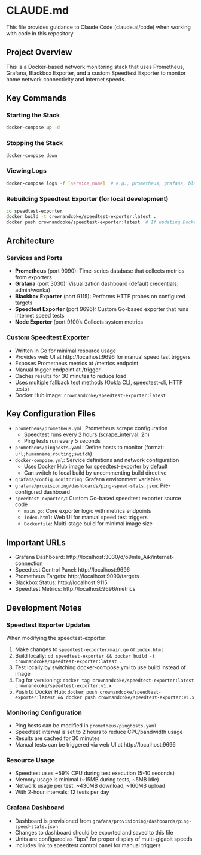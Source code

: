 # CLAUDE.md

This file provides guidance to Claude Code (claude.ai/code) when working with code in this repository.

## Project Overview

This is a Docker-based network monitoring stack that uses Prometheus, Grafana, Blackbox Exporter, and a custom Speedtest Exporter to monitor home network connectivity and internet speeds.

## Key Commands

### Starting the Stack
```bash
docker-compose up -d
```

### Stopping the Stack
```bash
docker-compose down
```

### Viewing Logs
```bash
docker-compose logs -f [service_name]  # e.g., prometheus, grafana, blackbox_exporter, speedtest
```

### Rebuilding Speedtest Exporter (for local development)
```bash
cd speedtest-exporter
docker build -t crownandcoke/speedtest-exporter:latest .
docker push crownandcoke/speedtest-exporter:latest  # If updating Docker Hub
```

## Architecture

### Services and Ports
- **Prometheus** (port 9090): Time-series database that collects metrics from exporters
- **Grafana** (port 3030): Visualization dashboard (default credentials: admin/wonka)
- **Blackbox Exporter** (port 9115): Performs HTTP probes on configured targets
- **Speedtest Exporter** (port 9696): Custom Go-based exporter that runs internet speed tests
- **Node Exporter** (port 9100): Collects system metrics

### Custom Speedtest Exporter
- Written in Go for minimal resource usage
- Provides web UI at http://localhost:9696 for manual speed test triggers
- Exposes Prometheus metrics at /metrics endpoint
- Manual trigger endpoint at /trigger
- Caches results for 30 minutes to reduce load
- Uses multiple fallback test methods (Ookla CLI, speedtest-cli, HTTP tests)
- Docker Hub image: `crownandcoke/speedtest-exporter:latest`

## Key Configuration Files

- `prometheus/prometheus.yml`: Prometheus scrape configuration
  - Speedtest runs every 2 hours (scrape_interval: 2h)
  - Ping tests run every 5 seconds
- `prometheus/pinghosts.yaml`: Define hosts to monitor (format: `url;humanname;routing;switch`)
- `docker-compose.yml`: Service definitions and network configuration
  - Uses Docker Hub image for speedtest-exporter by default
  - Can switch to local build by uncommenting build directive
- `grafana/config.monitoring`: Grafana environment variables
- `grafana/provisioning/dashboards/ping-speed-stats.json`: Pre-configured dashboard
- `speedtest-exporter/`: Custom Go-based speedtest exporter source code
  - `main.go`: Core exporter logic with metrics endpoints
  - `index.html`: Web UI for manual speed test triggers
  - `Dockerfile`: Multi-stage build for minimal image size

## Important URLs

- Grafana Dashboard: http://localhost:3030/d/o9mIe_Aik/internet-connection
- Speedtest Control Panel: http://localhost:9696
- Prometheus Targets: http://localhost:9090/targets
- Blackbox Status: http://localhost:9115
- Speedtest Metrics: http://localhost:9696/metrics

## Development Notes

### Speedtest Exporter Updates
When modifying the speedtest-exporter:
1. Make changes to `speedtest-exporter/main.go` or `index.html`
2. Build locally: `cd speedtest-exporter && docker build -t crownandcoke/speedtest-exporter:latest .`
3. Test locally by switching docker-compose.yml to use build instead of image
4. Tag for versioning: `docker tag crownandcoke/speedtest-exporter:latest crownandcoke/speedtest-exporter:v1.x`
5. Push to Docker Hub: `docker push crownandcoke/speedtest-exporter:latest && docker push crownandcoke/speedtest-exporter:v1.x`

### Monitoring Configuration
- Ping hosts can be modified in `prometheus/pinghosts.yaml`
- Speedtest interval is set to 2 hours to reduce CPU/bandwidth usage
- Results are cached for 30 minutes
- Manual tests can be triggered via web UI at http://localhost:9696

### Resource Usage
- Speedtest uses ~59% CPU during test execution (5-10 seconds)
- Memory usage is minimal (~15MB during tests, ~5MB idle)
- Network usage per test: ~430MB download, ~160MB upload
- With 2-hour intervals: 12 tests per day

### Grafana Dashboard
- Dashboard is provisioned from `grafana/provisioning/dashboards/ping-speed-stats.json`
- Changes to dashboard should be exported and saved to this file
- Units are configured as "bps" for proper display of multi-gigabit speeds
- Includes link to speedtest control panel for manual triggers
